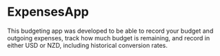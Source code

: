 # ExpensesApp
This budgeting app was developed to be able to record your budget and outgoing expenses, track how much budget is remaining, and record in either USD or NZD, including historical conversion rates.